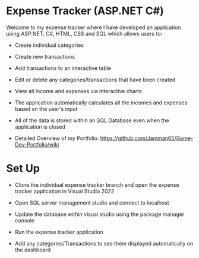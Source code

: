 # Expense Tracker (ASP.NET C#)
Welcome to my expense tracker where I have developed an application using ASP.NET, C#, HTML, CSS and SQL which allows users to:


* Create individual categories

* Create new transactions
  
* Add transactions to an interactive table
  
* Edit or delete any categories/transactions that have been created
  
* View all Income and expenses via interactive charts
  
* The application automatically calculates all the incomes and expenses based on the user's input
  
* All of the data is stored within an SQL Database even when the application is closed






* Detailed Overview of my Portfolio: https://github.com/Jamman65/Game-Dev-Portfolio/wiki

# Set Up

* Clone the individual expense tracker branch and open the expense tracker application in Visual Studio 2022

* Open SQL server management studio and connect to localhost

* Update the database within visual studio using the package manager console

* Run the expense tracker application

* Add any categories/Transactions to see them displayed automatically on the dashboard 

